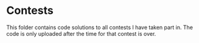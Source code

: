 # Contests

This folder contains code solutions to all contests I have taken part in. The code is only uploaded after the time for that contest is over.

 
